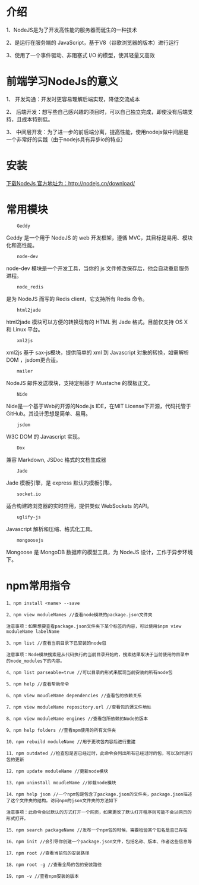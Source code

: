 # 介绍

1、NodeJS是为了开发高性能的服务器而诞生的一种技术

2、是运行在服务端的 JavaScript，基于V8（谷歌浏览器的版本）进行运行 

3、使用了一个事件驱动、非阻塞式 I/O 的模型，使其轻量又高效

# 前端学习NodeJs的意义

1、 开发沟通：开发时更容易理解后端实现，降低交流成本

2、 后端开发：想写些自己感兴趣的项目时，可以自己独立完成，即使没有后端支持，且成本特别低。

3、 中间层开发：为了进一步的前后端分离，提高性能，使用nodejs做中间层是一个非常好的实践（由于nodejs具有异步io的特点）

# 安装

<a href="http://nodejs.cn/download/" target="_blank">下载NodeJs  官方地址为：http://nodejs.cn/download/</a>


# 常用模块
``` node
    Geddy
```
Geddy 是一个用于 NodeJS 的 web 开发框架，遵循 MVC，其目标是易用、模块化和高性能。

``` node
    node-dev
```
node-dev 模块是一个开发工具，当你的 js 文件修改保存后，他会自动重启服务进程。

``` node
    node_redis
```
是为 NodeJS 而写的 Redis client，它支持所有 Redis 命令。

``` node
    html2jade
```
html2jade 模块可以方便的转换现有的 HTML 到 Jade 格式。目前仅支持 OS X 和 Linux 平台。

``` node
    xml2js
```
xml2js 基于 sax-js模块，提供简单的 xml 到 Javascript 对象的转换，如需解析 DOM ，jsdom更合适。

``` node
    mailer
```
NodeJS 邮件发送模块，支持定制基于 Mustache 的模板正文。
``` node
    Nide
```
Nide是一个基于Web的开源的Node.js IDE，在MIT License下开源，代码托管于GitHub。其设计思想是简单、易用。
``` node
    jsdom
```
W3C DOM 的 Javascript 实现。
``` node
    Dox
```
兼容 Markdown, JSDoc 格式的文档生成器
``` node
    Jade
```
Jade 模板引擎，是 express 默认的模板引擎。
``` node
    socket.io
```
适合构建跨浏览器的实时应用，提供类似 WebSockets 的API。
``` node
    uglify-js
```
Javascript 解析和压缩、格式化工具。
``` node
    mongoosejs
```
Mongoose 是 MongoDB 数据库的模型工具，为 NodeJS 设计，工作于异步环境下。

# npm常用指令

``` npm
1、npm install <name> --save

2、npm view moduleNames //查看node模块的package.json文件夹

注意事项：如果想要查看package.json文件夹下某个标签的内容，可以使用$npm view moduleName labelName

3、npm list //查看当前目录下已安装的node包

注意事项：Node模块搜索是从代码执行的当前目录开始的，搜索结果取决于当前使用的目录中的node_modules下的内容。

4、npm list parseable=true //可以目录的形式来展现当前安装的所有node包

5、npm help //查看帮助命令

6、npm view moudleName dependencies //查看包的依赖关系

7、npm view moduleName repository.url //查看包的源文件地址

8、npm view moduleName engines //查看包所依赖的Node的版本

9、npm help folders //查看npm使用的所有文件夹

10、npm rebuild moduleName //用于更改包内容后进行重建

11、npm outdated //检查包是否已经过时，此命令会列出所有已经过时的包，可以及时进行包的更新

12、npm update moduleName //更新node模块

13、npm uninstall moudleName //卸载node模块

14、npm help json //一个npm包是包含了package.json的文件夹，package.json描述了这个文件夹的结构。访问npm的json文件夹的方法如下

注意事项：此命令会以默认的方式打开一个网页，如果更改了默认打开程序则可能不会以网页的形式打开。

15、npm search packageName //发布一个npm包的时候，需要检验某个包名是否已存在

16、npm init //会引导你创建一个package.json文件，包括名称、版本、作者这些信息等

17、npm root //查看当前包的安装路径

18、npm root -g //查看全局的包的安装路径

19、npm -v //查看npm安装的版本
```
